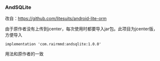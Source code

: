 ### AndSQLite

改自：https://github.com/litesuits/android-lite-orm

由于原作者没有上传到jcenter，每次使用时都要导入jar包。此项目为jcenter版，方便导入

```
implementation 'com.rairmmd:andsqlite:1.0.0'
```

用法和原作者的一致

